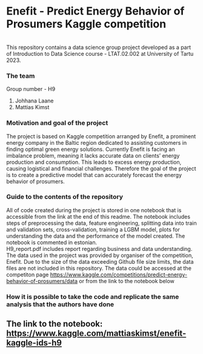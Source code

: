 # Enefit - Predict Energy Behavior of Prosumers Kaggle competition
<br>
This repository contains a data science group project developed as a part of Introduction to Data Science course - LTAT.02.002 at University of Tartu 2023.

### The team
Group number - H9
<br>
1. Johhana Laane
2. Mattias Kimst

### Motivation and goal of the project
The project is based on Kaggle competition arranged by Enefit, a prominent energy company in the Baltic region dedicated to assisting customers in finding optimal green energy solutions. Currently Enefit is facing an imbalance problem, meaning it lacks accurate data on clients’ energy production and consumption. This leads to excess energy production, causing logistical and financial challenges. Therefore the goal of the project is to create a predictive model that can accurately forecast the energy behavior of prosumers. 

### Guide to the contents of the repository
All of code created during the project is stored in one notebook that is accessible from the link at the end of this readme. The notebook includes steps of preprocessing the data, feature engineering, splitting data into train and validation sets, cross-validation, training a LGBM model, plots for understanding the data and the performance of the model created. The notebook is commented in estonian.
<br>
H9_report.pdf includes report regarding business and data understanding.
<br>
The data used in the project was provided by organiser of the competition, Enefit. Due to the size of the data exceeding Github file size limits, the data files are not included in this repository. The data could be accessed at the competiton page https://www.kaggle.com/competitions/predict-energy-behavior-of-prosumers/data or from the link to the notebook below

### How it is possible to take the code and replicate the same analysis that the authors have done
## The link to the notebook: https://www.kaggle.com/mattiaskimst/enefit-kaggle-ids-h9




